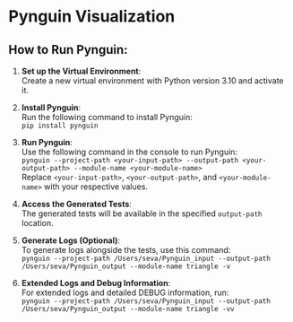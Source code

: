 # Pynguin Visualization

## How to Run Pynguin:

1. **Set up the Virtual Environment**:  
   Create a new virtual environment with Python version 3.10 and activate it.

2. **Install Pynguin**:  
   Run the following command to install Pynguin:  
   `pip install pynguin`

3. **Run Pynguin**:  
   Use the following command in the console to run Pynguin:  
   `pynguin --project-path <your-input-path> --output-path <your-output-path> --module-name <your-module-name>`  
   Replace `<your-input-path>`, `<your-output-path>`, and `<your-module-name>` with your respective values.

4. **Access the Generated Tests**:  
   The generated tests will be available in the specified `output-path` location.

5. **Generate Logs (Optional)**:  
   To generate logs alongside the tests, use this command:  
   `pynguin --project-path /Users/seva/Pynguin_input --output-path /Users/seva/Pynguin_output --module-name triangle -v`

6. **Extended Logs and Debug Information**:  
   For extended logs and detailed DEBUG information, run:  
   `pynguin --project-path /Users/seva/Pynguin_input --output-path /Users/seva/Pynguin_output --module-name triangle -vv`
